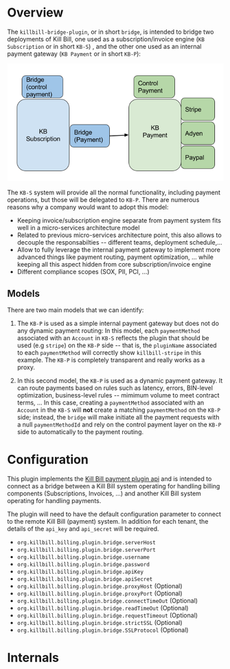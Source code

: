 # Overview


The `killbill-bridge-plugin`, or in short `bridge`, is intended to bridge two deployments of Kill Bill, one used as a subscription/invoice engine (`KB Subscription` or in short `KB-S`) , and the other one used as an internal payment gateway (`KB Payment` or in short `KB-P`):


![alt text](https://github.com/killbill/killbill-bridge-plugin/blob/master/assets/KillBillBridgePlugin.png "Bridge Deployment")

The `KB-S` system will provide all the normal functionality, including payment operations, but those will be delegated to `KB-P`. There are numerous reasons why a company would want to adopt this model:

* Keeping invoice/subscription engine separate from payment system fits well in a micro-services architecture model
* Related to previous micro-services architecture point, this also allows to decouple the responsabilties -- different teams, deployment schedule,...
* Allow to fully leverage the internal payment gateway to implement more advanced things like payment routing, payment optimization, ... while keeping all this aspect hidden from core subscription/invoice engine
* Different compliance scopes (SOX, PII, PCI, ...)

## Models

There are two main models that we can identify:

1. The `KB-P` is used as a simple internal payment gateway but does not do any dynamic payment routing: In this model, each 
`paymentMethod` associated with an `Account` in `KB-S` reflects the plugin that should be used (e.g `stripe`) on the `KB-P` side -- that is, the `pluginName` associated to each `paymentMethod` will correctly show `killbill-stripe` in this example.  The `KB-P` is completely transparent and really works as a proxy.

2. In this second model, the `KB-P` is used as a dynamic payment gateway. It can route payments based on rules such as latency, errors, BIN-level optimization, business-level rules -- mimimum volume to meet contract terms, ... In this case, creating a `paymentMethod` associated with an `Account` in the `KB-S` will **not** create a matching  `paymentMethod` on the `KB-P` side; instead, the `bridge` will make initiate all the payment requests with a null `paymentMethodId` and rely on the control payment layer on the `KB-P` side to automatically to the payment routing.


# Configuration


This plugin implements the [Kill Bill payment plugin api](https://github.com/killbill/killbill-plugin-api/blob/master/payment/src/main/java/org/killbill/billing/payment/plugin/api/PaymentPluginApi.java) and is intended to connect as a bridge between a Kill Bill system operating for handling billing components (Subscriptions, Invoices, ...) 
and another Kill Bill system operating for handling payments.

The plugin will need to have the default configuration parameter to connect to the remote Kill Bill (payment) system.
In addition for each tenant, the details of the `api_key` and `api_secret` will be required.


* `org.killbill.billing.plugin.bridge.serverHost`
* `org.killbill.billing.plugin.bridge.serverPort`
* `org.killbill.billing.plugin.bridge.username`
* `org.killbill.billing.plugin.bridge.password`
* `org.killbill.billing.plugin.bridge.apiKey`
* `org.killbill.billing.plugin.bridge.apiSecret`
* `org.killbill.billing.plugin.bridge.proxyHost` (Optional)
* `org.killbill.billing.plugin.bridge.proxyPort` (Optional)
* `org.killbill.billing.plugin.bridge.connectTimeOut` (Optional)
* `org.killbill.billing.plugin.bridge.readTimeOut` (Optional)
* `org.killbill.billing.plugin.bridge.requestTimeout` (Optional)
* `org.killbill.billing.plugin.bridge.strictSSL` (Optional)
* `org.killbill.billing.plugin.bridge.SSLProtocol` (Optional)

# Internals



